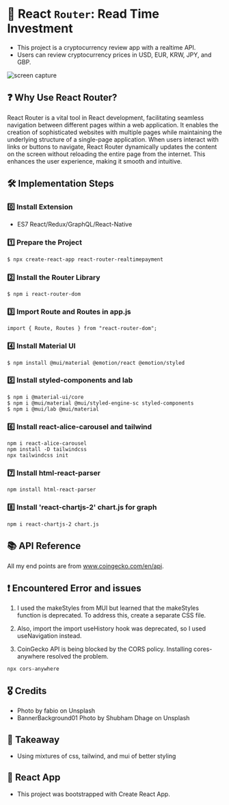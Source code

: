 # 🔄 React `Router`: Read Time Investment

- This project is a cryptocurrency review app with a realtime API.
- Users can review cryptocurrency prices in USD, EUR, KRW, JPY, and GBP.

<img alt='screen capture' src="/assets/realTime.gif">

## ❓ Why Use React Router?

React Router is a vital tool in React development, facilitating seamless navigation between different pages within a web application. It enables the creation of sophisticated websites with multiple pages while maintaining the underlying structure of a single-page application. When users interact with links or buttons to navigate, React Router dynamically updates the content on the screen without reloading the entire page from the internet. This enhances the user experience, making it smooth and intuitive.

## 🛠️ Implementation Steps

### 0️⃣ Install Extension

- ES7 React/Redux/GraphQL/React-Native

### 1️⃣ Prepare the Project

```bash
$ npx create-react-app react-router-realtimepayment
```

### 2️⃣ Install the Router Library

```
$ npm i react-router-dom
```

### 3️⃣ Import Route and Routes in app.js

```
import { Route, Routes } from "react-router-dom";
```

### 4️⃣ Install Material UI

```
$ npm install @mui/material @emotion/react @emotion/styled
```

### 5️⃣ Install styled-components and lab

```
$ npm i @material-ui/core
$ npm i @mui/material @mui/styled-engine-sc styled-components
$ npm i @mui/lab @mui/material
```

### 6️⃣ Install react-alice-carousel and tailwind

```
npm i react-alice-carousel
npm install -D tailwindcss
npx tailwindcss init

```

### 7️⃣ Install html-react-parser

```
npm install html-react-parser
```

### 8️⃣ Install 'react-chartjs-2' chart.js for graph

```
npm i react-chartjs-2 chart.js
```

## 📚 API Reference

All my end points are from www.coingecko.com/en/api.

## ❗ Encountered Error and issues

1. I used the makeStyles from MUI but learned that the makeStyles function is deprecated. To address this, create a separate CSS file.

2. Also, import the import useHistory hook was deprecated, so I used useNavigation instead.

3. CoinGecko API is being blocked by the CORS policy. Installing cores-anywhere resolved the problem.

```
npx cors-anywhere
```

## 🎖️ Credits

- Photo by fabio on Unsplash
- BannerBackground01 Photo by Shubham Dhage on Unsplash

## 📝 Takeaway

- Using mixtures of css, tailwind, and mui of better styling

## 🚀 React App

- This project was bootstrapped with Create React App.

